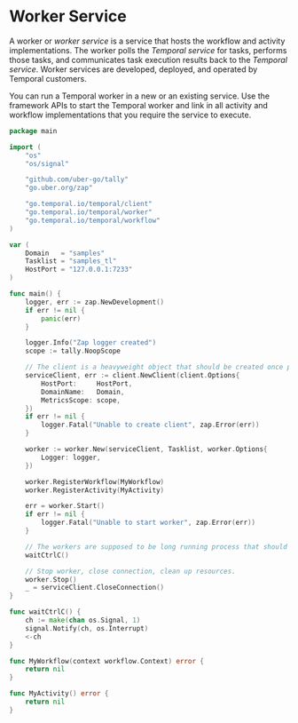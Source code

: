 # Worker Service

A worker or *worker service* is a service that hosts the workflow and activity implementations. The worker polls the *Temporal service* for tasks, performs those tasks, and communicates task execution results back to the *Temporal service*. Worker services are developed, deployed, and operated by Temporal customers.

You can run a Temporal worker in a new or an existing service. Use the framework APIs to start the Temporal worker and link in all activity and workflow implementations that you require the service to execute.

```go
package main

import (
	"os"
	"os/signal"

	"github.com/uber-go/tally"
	"go.uber.org/zap"

	"go.temporal.io/temporal/client"
	"go.temporal.io/temporal/worker"
	"go.temporal.io/temporal/workflow"
)

var (
	Domain   = "samples"
	Tasklist = "samples_tl"
	HostPort = "127.0.0.1:7233"
)

func main() {
	logger, err := zap.NewDevelopment()
	if err != nil {
		panic(err)
	}

	logger.Info("Zap logger created")
	scope := tally.NoopScope

	// The client is a heavyweight object that should be created once per process.
	serviceClient, err := client.NewClient(client.Options{
		HostPort:     HostPort,
		DomainName:   Domain,
		MetricsScope: scope,
	})
	if err != nil {
		logger.Fatal("Unable to create client", zap.Error(err))
	}

	worker := worker.New(serviceClient, Tasklist, worker.Options{
		Logger: logger,
	})

	worker.RegisterWorkflow(MyWorkflow)
	worker.RegisterActivity(MyActivity)

	err = worker.Start()
	if err != nil {
		logger.Fatal("Unable to start worker", zap.Error(err))
	}

	// The workers are supposed to be long running process that should not exit.
	waitCtrlC()

	// Stop worker, close connection, clean up resources.
	worker.Stop()
	_ = serviceClient.CloseConnection()
}

func waitCtrlC() {
	ch := make(chan os.Signal, 1)
	signal.Notify(ch, os.Interrupt)
	<-ch
}

func MyWorkflow(context workflow.Context) error {
	return nil
}

func MyActivity() error {
	return nil
}
```
